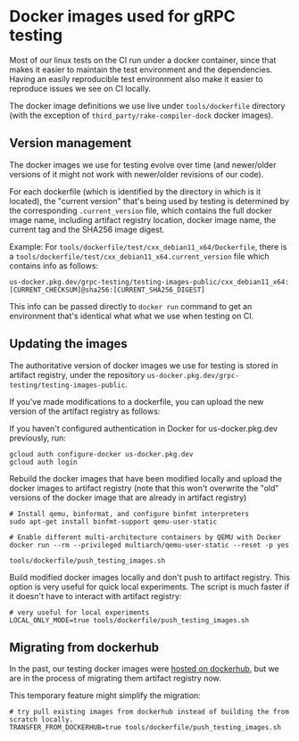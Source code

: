 # Docker images used for gRPC testing

Most of our linux tests on the CI run under a docker container, since that makes it easier
to maintain the test environment and the dependencies. Having an easily reproducible test
environment also make it easier to reproduce issues we see on CI locally.

The docker image definitions we use live under `tools/dockerfile` directory (with the
exception of `third_party/rake-compiler-dock` docker images).

## Version management

The docker images we use for testing evolve over time (and newer/older versions of it
might not work with newer/older revisions of our code).

For each dockerfile (which is identified by the directory in which is it located),
the "current version" that's being used by testing is determined by the
corresponding `.current_version` file, which contains the full docker image name,
including artifact registry location, docker image name, the current tag and the
SHA256 image digest.

Example:
For `tools/dockerfile/test/cxx_debian11_x64/Dockerfile`, there is a
`tools/dockerfile/test/cxx_debian11_x64.current_version` file which contains info
as follows:
```
us-docker.pkg.dev/grpc-testing/testing-images-public/cxx_debian11_x64:[CURRENT_CHECKSUM]@sha256:[CURRENT_SHA256_DIGEST]
```
This info can be passed directly to `docker run` command to get an environment
that's identical what what we use when testing on CI.

## Updating the images

The authoritative version of docker images we use for testing is stored in artifact registry,
under the repository `us-docker.pkg.dev/grpc-testing/testing-images-public`.

If you've made modifications to a dockerfile, you can upload the new version of the artifact
registry as follows:

If you haven't configured authentication in Docker for us-docker.pkg.dev previously, run:
```
gcloud auth configure-docker us-docker.pkg.dev
gcloud auth login
```

Rebuild the docker images that have been modified locally and upload the docker images to
artifact registry (note that this won't overwrite the "old" versions of the docker image
that are already in artifact registry)
```
# Install qemu, binformat, and configure binfmt interpreters
sudo apt-get install binfmt-support qemu-user-static

# Enable different multi-architecture containers by QEMU with Docker
docker run --rm --privileged multiarch/qemu-user-static --reset -p yes

tools/dockerfile/push_testing_images.sh
```

Build modified docker images locally and don't push to artifact registry. This option is
very useful for quick local experiments. The script is much faster if it doesn't have to
interact with artifact registry:
```
# very useful for local experiments
LOCAL_ONLY_MODE=true tools/dockerfile/push_testing_images.sh
```

## Migrating from dockerhub

In the past, our testing docker images were [hosted on dockerhub](https://hub.docker.com/u/grpctesting),
but we are in the process of migrating them artifact registry now.

This temporary feature might simplify the migration:
```
# try pull existing images from dockerhub instead of building the from scratch locally.
TRANSFER_FROM_DOCKERHUB=true tools/dockerfile/push_testing_images.sh
```
